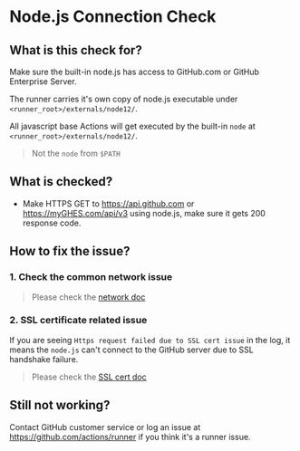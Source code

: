 # Node.js Connection Check

## What is this check for?

Make sure the built-in node.js has access to GitHub.com or GitHub Enterprise Server.

The runner carries it's own copy of node.js executable under `<runner_root>/externals/node12/`.

All javascript base Actions will get executed by the built-in `node` at `<runner_root>/externals/node12/`.

> Not the `node` from `$PATH`

## What is checked?

- Make HTTPS GET to https://api.github.com or https://myGHES.com/api/v3 using node.js, make sure it gets 200 response code.

## How to fix the issue?

### 1. Check the common network issue
  
  > Please check the [network doc](./network.md)

### 2. SSL certificate related issue

  If you are seeing `Https request failed due to SSL cert issue` in the log, it means the `node.js` can't connect to the GitHub server due to SSL handshake failure.
  > Please check the [SSL cert doc](./sslcert.md)
  
## Still not working?

Contact GitHub customer service or log an issue at https://github.com/actions/runner if you think it's a runner issue.
